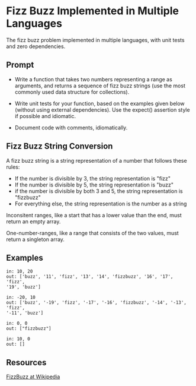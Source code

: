 # Fizz Buzz Implemented in Multiple Languages

The fizz buzz problem implemented in multiple languages, with unit tests and
zero dependencies.

## Prompt

- Write a function that takes two numbers representing a range as arguments,
and returns a sequence of fizz buzz strings (use the most commonly used data
structure for collections).

- Write unit tests for your function, based on the examples given below
(without using external dependencies). Use the expect() assertion
style if possible and idiomatic.

- Document code with comments, idiomatically.

## Fizz Buzz String Conversion

A fizz buzz string is a string representation of a number that follows these
rules:

- If the number is divisible by 3, the string representation is "fizz"
- If the number is divisible by 5, the string representation is "buzz"
- if the number is divisible by both 3 and 5, the string representation
is "fizzbuzz"
- For everything else, the string representation is the number as a string

Inconsitent ranges, like a start that has a lower value than the end, must
return an empty array.

One-number-ranges, like a range that consists of the two values, must return
a singleton array.

## Examples

```text
in: 10, 20
out: ['buzz', '11', 'fizz', '13', '14', 'fizzbuzz', '16', '17', 'fizz',
'19', 'buzz']

in: -20, 10
out: ['buzz', '-19', 'fizz', '-17', '-16', 'fizzbuzz', '-14', '-13', 'fizz',
'-11', 'buzz']

in: 0, 0
out: ["fizzbuzz"]

in: 10, 0
out: []
```

## Resources

[FizzBuzz at Wikipedia][50]

[50]: https://en.wikipedia.org/wiki/Fizz_buzz
